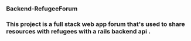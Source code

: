 ### Backend-RefugeeForum

###  This project is a full stack web app forum that's used to share resources with refugees with a rails backend api . 

